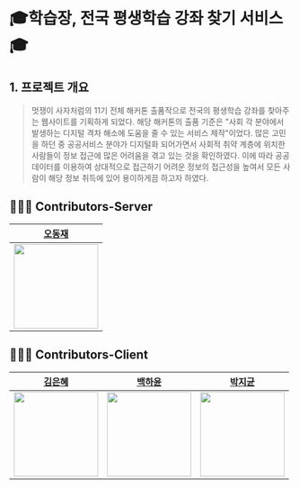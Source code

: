 # :mortar_board:학습장, 전국 평생학습 강좌 찾기 서비스:mortar_board:

## 1. 프로젝트 개요
> 멋쟁이 사자처럼의 11기 전체 해커톤 출품작으로 전국의 평생학습 강좌를 찾아주는 웹사이트를 기획하게 되었다. 해당 해커톤의 출품 기준은 "사회 각 분야에서 발생하는 디지털 격차 해소에 도움을 줄 수 있는 서비스 제작"이었다. 많은 고민을 하던 중 공공서비스 분야가 디지털화 되어가면서 사회적 취약 계층에 위치한 사람들이 정보 접근에 많은 어려움을 겪고 있는 것을 확인하였다. 이에 따라 공공데이터를 이용하여 상대적으로 접근하기 어려운 정보의 접근성을 높여서 모든 사람이 해당 정보 취득에 있어 용이하게끔 하고자 하였다.
## 👩🏻‍💻 Contributors-Server
| [오동재](https://github.com/djdongjae) |
|:---:|
| <img src="https://github.com/djdongjae.png" width="150"> |
## 👩🏻‍💻 Contributors-Client
| [김은혜](https://github.com/gracekim527) | [백하윤](https://github.com/hayoon07) | [박지균](https://github.com/jivirus) |
|:---:|:---:|:---:|
| <img src="https://github.com/gracekim527.png" width="150"> | <img src="https://github.com/hayoon07.png" width="150"> | <img src="https://github.com/jivirus.png" width="150"> |

